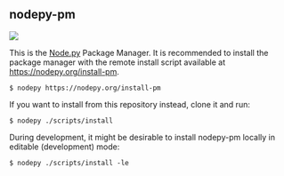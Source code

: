 ## nodepy-pm

<img src="https://img.shields.io/badge/License-MIT-yellow.svg">

  [Node.py]: https://nodepy.org/

This is the [Node.py] Package Manager. It is recommended to install the package
manager with the remote install script available at
https://nodepy.org/install-pm.

    $ nodepy https://nodepy.org/install-pm

If you want to install from this repository instead, clone it and run:

    $ nodepy ./scripts/install

During development, it might be desirable to install nodepy-pm locally in
editable (development) mode:

    $ nodepy ./scripts/install -le
